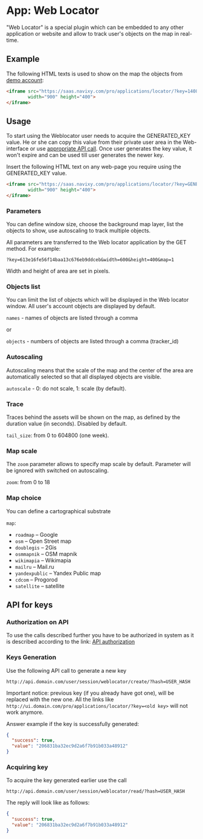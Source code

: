 # App: Web Locator

"Web Locator" is a special plugin which can be embedded to any other application or website 
and allow to track user's objects on the map in real-time.

## Example

The following HTML texts is used to show on the map the objects from
[demo account](https://b2field.com/demo):
```html
<iframe src="https://saas.navixy.com/pro/applications/locator/?key=14084cd4a31f702341afb3fd6f81e475" 
        width="900" height="400">
</iframe>
```

## Usage

To start using the Weblocator user needs to acquire the GENERATED\_KEY value. 
He or she can copy this value from their private user area in the Web-interface 
or use [appropriate API call](../../backend-api/resources/commons/user/session/weblocator.md#create). 
Once user generates the key value, it won't expire and can be used till user generates the newer key.

Insert the following HTML text on any web-page you require using the GENERATED\_KEY value.
```html
<iframe src="https://saas.navixy.com/pro/applications/locator/?key=GENERATED_KEY" 
        width="900" height="400">
</iframe>
```

### Parameters

You can define window size, choose the background map layer, list the objects to show, 
use autoscaling to track multiple objects.

All parameters are transferred to the Web locator application by the GET method. For example:

    ?key=613e16fe56f14baa13c676eb9ddceb&width=600&height=400&map=1

Width and height of area are set in pixels.

### Objects list

You can limit the list of objects which will be displayed in the Web locator window. 
All user's account objects are displayed by default.

`names` - names of objects are listed through a comma

or

`objects` - numbers of objects are listed through a comma (tracker_id)

### Autoscaling

Autoscaling means that the scale of the map and the center of the area 
are automatically selected so that all displayed objects are visible.

`autoscale` - 0: do not scale, 1: scale (by default).

### Trace

Traces behind the assets will be shown on the map, as defined by the duration value 
(in seconds). Disabled by default.

`tail_size`: from 0 to 604800 (one week).

### Map scale

The `zoom` parameter allows to specify map scale by default. Parameter will be ignored 
with switched on autoscaling.

`zoom`: from 0 to 18

### Map choice

You can define a cartographical substrate

`map`:

*   `roadmap` – Google
*   `osm` – Open Street map
*   `doublegis` – 2Gis
*   `osmmapnik` – OSM mapnik
*   `wikimapia` – Wikimapia
*   `mailru` – Mail.ru
*   `yandexpublic` – Yandex Public map
*   `cdcom` – Progorod
*   `satellite` – satellite

## API for keys

### Authorization on API

To use the calls described further you have to be authorized in system as it is 
described according to the link: [API authorization][1]

  [1]: ./../../backend-api/getting-started.md#authorization-and-access-levels

### Keys Generation

Use the following API call to generate a new key 

    http://api.domain.com/user/session/weblocator/create/?hash=USER_HASH

Important notice: previous key (if you already have got one), will be replaced with the new one. 
All the links like `http://ui.domain.com/pro/applications/locator/?key=<old key>` will not work anymore.

Answer example if the key is successfully generated:
```json
{
  "success": true,
  "value": "206831ba32ec9d2a6f7b91b033a48912"
}
```

### Acquiring key

To acquire the key generated earlier use the call 

    http://api.domain.com/user/session/weblocator/read/?hash=USER_HASH

The reply will look like as follows:
```json
{
  "success": true,
  "value": "206831ba32ec9d2a6f7b91b033a48912"
}
```
